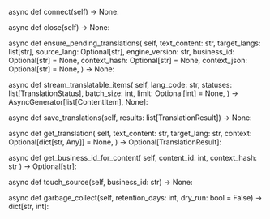 async def connect(self) -> None:


async def close(self) -> None:


async def ensure_pending_translations(
    self,
    text_content: str,
    target_langs: list[str],
    source_lang: Optional[str],
    engine_version: str,
    business_id: Optional[str] = None,
    context_hash: Optional[str] = None,
    context_json: Optional[str] = None,
) -> None:


async def stream_translatable_items(
    self,
    lang_code: str,
    statuses: list[TranslationStatus],
    batch_size: int,
    limit: Optional[int] = None,
) -> AsyncGenerator[list[ContentItem], None]:


async def save_translations(self, results: list[TranslationResult]) -> None:


async def get_translation(
    self, text_content: str, target_lang: str, context: Optional[dict[str, Any]] = None,
) -> Optional[TranslationResult]:


async def get_business_id_for_content(
    self, content_id: int, context_hash: str
) -> Optional[str]:


async def touch_source(self, business_id: str) -> None:


async def garbage_collect(self, retention_days: int, dry_run: bool = False) -> dict[str, int]:

